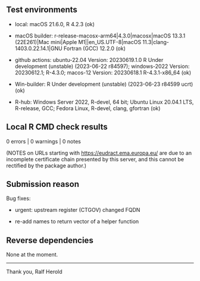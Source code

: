 ## Test environments

* local: macOS 21.6.0, R 4.2.3 (ok)

* macOS builder: r-release-macosx-arm64|4.3.0|macosx|macOS 13.3.1 (22E261)|Mac mini|Apple M1||en_US.UTF-8|macOS 11.3|clang-1403.0.22.14.1|GNU Fortran (GCC) 12.2.0 (ok)

* github actions: ubuntu-22.04 Version: 20230619.1.0 R Under development (unstable) (2023-06-22 r84597); windows-2022 Version: 20230612.1; R-4.3.0; macos-12 Version: 20230618.1 R-4.3.1-x86_64 (ok)

* Win-builder: R Under development (unstable) (2023-06-23 r84599 ucrt) (ok)

* R-hub: Windows Server 2022, R-devel, 64 bit; Ubuntu Linux 20.04.1 LTS, R-release, GCC; Fedora Linux, R-devel, clang, gfortran (ok)


## Local R CMD check results

0 errors | 0 warnings | 0 notes 

(NOTES on URLs starting with https://eudract.ema.europa.eu/ 
are due to an incomplete certificate chain presented by this 
server, and this cannot be rectified by the package author.)


## Submission reason

Bug fixes: 

 - urgent: upstream register (CTGOV) changed FQDN
 
 - re-add names to return vector of a helper function


## Reverse dependencies

None at the moment.

----------
Thank you,
Ralf Herold
